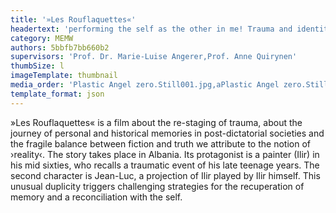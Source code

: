 ```yaml
---
title: '»Les Rouflaquettes«'
headertext: 'performing the self as the other in me! Trauma and identity transition in experimental documentary techniques'
category: MEMW
authors: 5bbfb7bb660b2
supervisors: 'Prof. Dr. Marie-Luise Angerer,Prof. Anne Quirynen'
thumbSize: l
imageTemplate: thumbnail
media_order: 'Plastic Angel zero.Still001.jpg,aPlastic Angel zero.Still001.jpg,Iliri Largohet.jpg,Takeshi Murakami.jpg'
template_format: json
---
```


»Les Rouflaquettes« is a film about the re-staging of trauma, about the journey of personal and historical memories in post-dictatorial societies and the fragile balance between fiction and truth we attribute to the notion of ›reality‹. The story takes place in Albania. Its protagonist is a painter (Ilir) in his mid sixties, who recalls a traumatic event of his late teenage years. The second character is Jean-Luc, a projection of Ilir played by Ilir himself. This unusual duplicity triggers challenging strategies for the recuperation of memory and a reconciliation with the self.